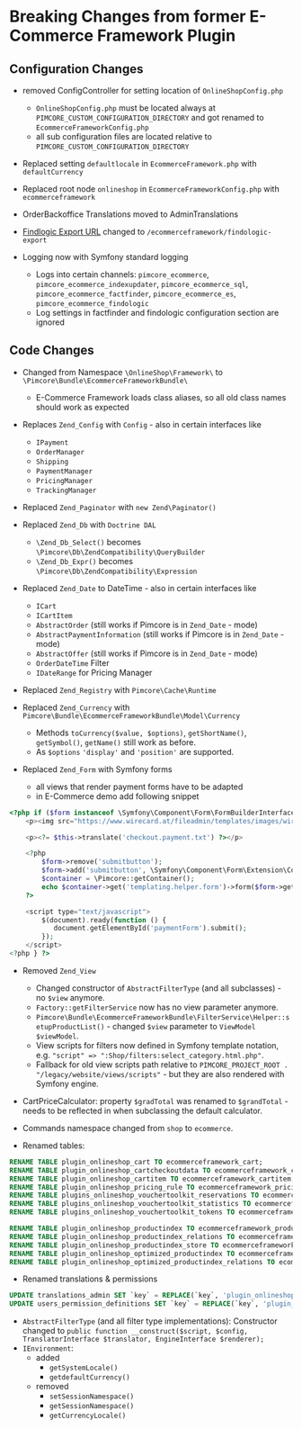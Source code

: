 # Breaking Changes from former E-Commerce Framework Plugin 

## Configuration Changes
- removed ConfigController for setting location of `OnlineShopConfig.php` 
   - `OnlineShopConfig.php` must be located always at `PIMCORE_CUSTOM_CONFIGURATION_DIRECTORY` and got renamed to 
      `EcommerceFrameworkConfig.php`
   - all sub configuration files are located relative to `PIMCORE_CUSTOM_CONFIGURATION_DIRECTORY`
- Replaced setting `defaultlocale` in `EcommerceFramework.php` with `defaultCurrency`
- Replaced root node `onlineshop` in `EcommerceFrameworkConfig.php` with `ecommerceframework`

- OrderBackoffice Translations moved to AdminTranslations

- [Findlogic Export URL](../../10_E-Commerce_Framework/05_Index_Service/05_Data_Architecture_and_Indexing_Process.md) 
  changed to `/ecommerceframework/findologic-export`

- Logging now with Symfony standard logging
   - Logs into certain channels: `pimcore_ecommerce`, `pimcore_ecommerce_indexupdater`, `pimcore_ecommerce_sql`, `pimcore_ecommerce_factfinder`, `pimcore_ecommerce_es`, `pimcore_ecommerce_findologic`
   - Log settings in factfinder and findologic configuration section are ignored

## Code Changes
- Changed from Namespace `\OnlineShop\Framework\` to `\Pimcore\Bundle\EcommerceFrameworkBundle\`
   - E-Commerce Framework loads class aliases, so all old class names should work as expected
   
- Replaces `Zend_Config` with `Config` - also in certain interfaces like
   - `IPayment`
   - `OrderManager`
   - `Shipping`
   - `PaymentManager`
   - `PricingManager`
   - `TrackingManager`
  
- Replaced `Zend_Paginator` with `new Zend\Paginator()`

- Replaced `Zend_Db` with `Doctrine DAL` 
   - `\Zend_Db_Select()` becomes `\Pimcore\Db\ZendCompatibility\QueryBuilder` 
   - `\Zend_Db_Expr()` becomes `\Pimcore\Db\ZendCompatibility\Expression`   
   
 - Replaced `Zend_Date` to DateTime - also in certain interfaces like
   - `ICart`
   - `ICartItem`
   - `AbstractOrder` (still works if Pimcore is in `Zend_Date` - mode)
   - `AbstractPaymentInformation` (still works if Pimcore is in `Zend_Date` - mode)
   - `AbstractOffer` (still works if Pimcore is in `Zend_Date` - mode)
   - `OrderDateTime` Filter
   - `IDateRange` for Pricing Manager
   
- Replaced `Zend_Registry` with `Pimcore\Cache\Runtime`

- Replaced `Zend_Currency` with `Pimcore\Bundle\EcommerceFrameworkBundle\Model\Currency`
    - Methods `toCurrency($value, $options)`, `getShortName()`, `getSymbol()`, `getName()` still work as before. 
	- As `$options` `'display'` and `'position'` are supported. 

- Replaced `Zend_Form` with Symfony forms
   - all views that render payment forms have to be adapted 
   - in E-Commerce demo add following snippet
```php 
<?php if ($form instanceof \Symfony\Component\Form\FormBuilderInterface) { ?>
    <p><img src="https://www.wirecard.at/fileadmin/templates/images/wirecard-logo.png"/></p>

    <p><?= $this->translate('checkout.payment.txt') ?></p>

    <?php
        $form->remove('submitbutton');
        $form->add('submitbutton', \Symfony\Component\Form\Extension\Core\Type\SubmitType::class, ['attr' => ['class' => 'btn btn-primary'], 'label' => $this->translate('checkout.payment.paynow')]);
        $container = \Pimcore::getContainer();
        echo $container->get('templating.helper.form')->form($form->getForm()->createView());
    ?>

    <script type="text/javascript">
        $(document).ready(function () {
           document.getElementById('paymentForm').submit();
        });
    </script>
<?php } ?>
```
		
- Removed `Zend_View` 
   - Changed constructor of `AbstractFilterType` (and all subclasses) - no `$view` anymore.
   - `Factory::getFilterService` now has no view parameter anymore.
   - `Pimcore\Bundle\EcommerceFrameworkBundle\FilterService\Helper::setupProductList()` - changed `$view` parameter to 
      `ViewModel $viewModel`.
   - View scripts for filters now defined in Symfony template notation, e.g. 
      `"script" => ":Shop/filters:select_category.html.php"`.
   - Fallback for old view scripts path relative to `PIMCORE_PROJECT_ROOT . "/legacy/website/views/scripts"` - but they 
      are also rendered with Symfony engine.

- CartPriceCalculator: property `$gradTotal` was renamed to `$grandTotal` - needs to be reflected in when subclassing the
  default calculator.
   
- Commands namespace changed from `shop` to `ecommerce`. 

- Renamed tables:
```sql
RENAME TABLE plugin_onlineshop_cart TO ecommerceframework_cart; 
RENAME TABLE plugin_onlineshop_cartcheckoutdata TO ecommerceframework_cartcheckoutdata; 
RENAME TABLE plugin_onlineshop_cartitem TO ecommerceframework_cartitem; 
RENAME TABLE plugin_onlineshop_pricing_rule TO ecommerceframework_pricing_rule; 
RENAME TABLE plugins_onlineshop_vouchertoolkit_reservations TO ecommerceframework_vouchertoolkit_reservations;
RENAME TABLE plugins_onlineshop_vouchertoolkit_statistics TO ecommerceframework_vouchertoolkit_statistics;
RENAME TABLE plugins_onlineshop_vouchertoolkit_tokens TO ecommerceframework_vouchertoolkit_tokens;

RENAME TABLE plugin_onlineshop_productindex TO ecommerceframework_productindex; 
RENAME TABLE plugin_onlineshop_productindex_relations TO ecommerceframework_productindex_relations; 
RENAME TABLE plugin_onlineshop_productindex_store TO ecommerceframework_productindex_store; 
RENAME TABLE plugin_onlineshop_optimized_productindex TO ecommerceframework_optimized_productindex; 
RENAME TABLE plugin_onlineshop_optimized_productindex_relations TO ecommerceframework_optimized_productindex_relations; 
```

- Renamed translations & permissions
```sql 
UPDATE translations_admin SET `key` = REPLACE(`key`, 'plugin_onlineshop_', 'bundle_ecommerce_') WHERE `key` LIKE 'plugin_onlineshop%';
UPDATE users_permission_definitions SET `key` = REPLACE(`key`, 'plugin_onlineshop_', 'bundle_ecommerce_');	
```
	
- `AbstractFilterType` (and all filter type implementations): Constructor changed to `public function __construct($script, $config, TranslatorInterface $translator, EngineInterface $renderer);`
- `IEnvironment`: 
  - added 
    - `getSystemLocale()`
    - `getdefaultCurrency()`
  - removed 
    - `setSessionNamespace()`
    - `getSessionNamespace()`
    - `getCurrencyLocale()`
   
